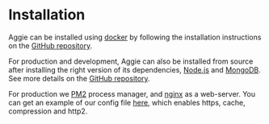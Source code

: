 # Installation  


Aggie can be installed using [docker](https://www.docker.com) by following the installation instructions on the [GitHub repository](https://github.com/TID-Lab/aggie#deployment-installation-via-docker).

For production and development, Aggie can also be installed from source after installing the right version of its dependencies, [Node.js](https://nodejs.org/en/) and [MongoDB](https://www.mongodb.com/). See more details on the [GitHub repository](https://github.com/TID-Lab/aggie#development-installation).

For production we [PM2](https://www.npmjs.com/package/pm2) process manager, and [nginx](http://nginx.org/) as a web-server. You can get an example of our config file [here](aggie-nginx), which enables https, cache, compression and http2.

